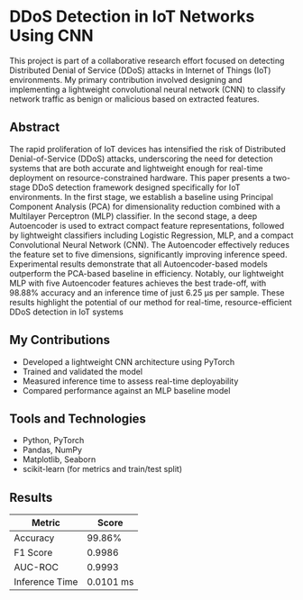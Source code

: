 # DDoS Detection in IoT Networks Using CNN

This project is part of a collaborative research effort focused on detecting Distributed Denial of Service (DDoS) attacks in Internet of Things (IoT) environments. My primary contribution involved designing and implementing a lightweight convolutional neural network (CNN) to classify network traffic as benign or malicious based on extracted features.

## Abstract

The rapid proliferation of IoT devices has intensified the risk of Distributed Denial-of-Service (DDoS) attacks, underscoring the need for detection systems that are both accurate and lightweight enough for real-time deployment on resource-constrained hardware. This paper presents a two-stage DDoS detection framework designed specifically for IoT environments. In the first stage, we establish a baseline using Principal Component Analysis (PCA) for dimensionality reduction combined with a Multilayer Perceptron (MLP) classifier. In the second stage, a deep Autoencoder is used to extract compact feature representations, followed by lightweight classifiers including Logistic Regression, MLP, and a compact Convolutional Neural Network (CNN). The Autoencoder effectively reduces the feature set to five dimensions, significantly improving inference speed. Experimental results demonstrate that all Autoencoder-based models outperform the PCA-based baseline in efficiency. Notably, our lightweight MLP with five Autoencoder features achieves the best trade-off, with 98.88% accuracy and an inference time of just 6.25 μs per sample. These results highlight the potential of our method for real-time, resource-efficient DDoS detection in IoT systems

## My Contributions

- Developed a lightweight CNN architecture using PyTorch
- Trained and validated the model
- Measured inference time to assess real-time deployability
- Compared performance against an MLP baseline model

## Tools and Technologies

- Python, PyTorch
- Pandas, NumPy
- Matplotlib, Seaborn
- scikit-learn (for metrics and train/test split)

## Results

| Metric       | Score   |
|--------------|---------|
| Accuracy     | 99.86%  |
| F1 Score     | 0.9986  |
| AUC-ROC      | 0.9993  |
| Inference Time | 0.0101 ms |

